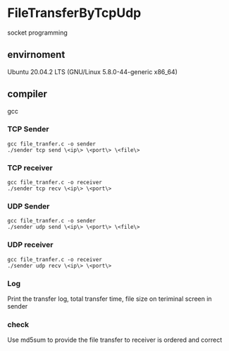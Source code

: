 # FileTransferByTcpUdp
socket programming

## envirnoment
Ubuntu 20.04.2 LTS (GNU/Linux 5.8.0-44-generic x86_64)
## compiler
gcc

### TCP Sender
    gcc file_tranfer.c -o sender
    ./sender tcp send \<ip\> \<port\> \<file\>
### TCP receiver
    gcc file_tranfer.c -o receiver
    ./sender tcp recv \<ip\> \<port\>
 
### UDP Sender
    gcc file_tranfer.c -o sender
    ./sender udp send \<ip\> \<port\> \<file\>
### UDP receiver
    gcc file_tranfer.c -o receiver
    ./sender udp recv \<ip\> \<port\>
  
### Log
Print the transfer log, total transfer time, file size on teriminal screen in sender

### check
Use md5sum to provide the file transfer to receiver is ordered and correct

